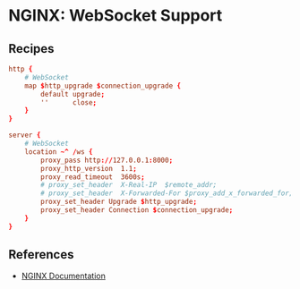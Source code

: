 # NGINX: WebSocket Support

## Recipes

```conf
http {
    # WebSocket
    map $http_upgrade $connection_upgrade {
        default upgrade;
        ''      close;
    }
}

server {
    # WebSocket
    location ~^ /ws {
        proxy_pass http://127.0.0.1:8000;
        proxy_http_version  1.1;
        proxy_read_timeout  3600s;
        # proxy_set_header  X-Real-IP  $remote_addr;
        # proxy_set_header  X-Forwarded-For $proxy_add_x_forwarded_for;
        proxy_set_header Upgrade $http_upgrade;
        proxy_set_header Connection $connection_upgrade;
    }
}
```

## References

- [NGINX Documentation](https://nginx.org/en/docs/)
